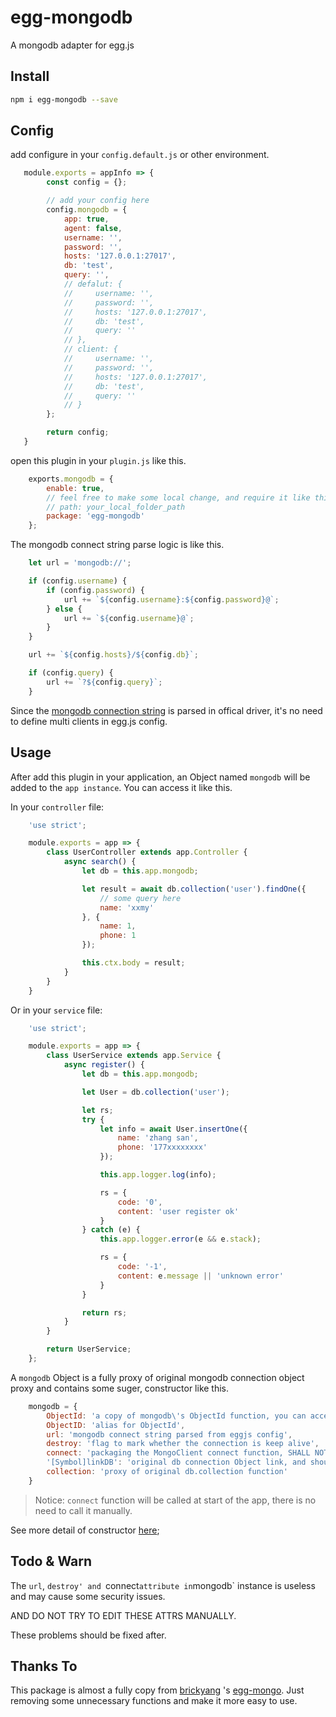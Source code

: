 # egg-mongodb

A mongodb adapter for egg.js

## Install

```bash
npm i egg-mongodb --save
```

## Config

add configure in your `config.default.js` or other environment.

```javascript
   module.exports = appInfo => {
        const config = {};

        // add your config here
        config.mongodb = {
            app: true,
            agent: false,
            username: '',
            password: '',
            hosts: '127.0.0.1:27017',
            db: 'test',
            query: '',
            // defalut: {
            //     username: '',
            //     password: '',
            //     hosts: '127.0.0.1:27017',
            //     db: 'test',
            //     query: ''
            // },
            // client: {
            //     username: '',
            //     password: '',
            //     hosts: '127.0.0.1:27017',
            //     db: 'test',
            //     query: ''
            // }
        };

        return config;
   }
```

open this plugin in your `plugin.js` like this.

```javascript
    exports.mongodb = {
        enable: true,
        // feel free to make some local change, and require it like this.
        // path: your_local_folder_path
        package: 'egg-mongodb'
    };
```

The mongodb connect string parse logic is like this.

```javascript
    let url = 'mongodb://';

    if (config.username) {
        if (config.password) {
            url += `${config.username}:${config.password}@`;
        } else {
            url += `${config.username}@`;
        }
    }

    url += `${config.hosts}/${config.db}`;

    if (config.query) {
        url += `?${config.query}`;
    }
```
Since the [mongodb connection string](https://docs.mongodb.com/manual/reference/connection-string/) is parsed in offical driver, it's no need to define multi clients in egg.js config.


## Usage

After add this plugin in your application, an Object named `mongodb` will be added to the `app instance`. You can access it like this.


In your `controller` file:
```javascript
    'use strict';

    module.exports = app => {
        class UserController extends app.Controller {
            async search() {
                let db = this.app.mongodb;

                let result = await db.collection('user').findOne({
                    // some query here
                    name: 'xxmy'
                }, {
                    name: 1,
                    phone: 1
                });

                this.ctx.body = result;
            }
        }
    }
```

Or in your `service` file:

```javascript
    'use strict';

    module.exports = app => {
        class UserService extends app.Service {
            async register() {
                let db = this.app.mongodb;

                let User = db.collection('user');

                let rs;
                try {
                    let info = await User.insertOne({
                        name: 'zhang san',
                        phone: '177xxxxxxxx'
                    });

                    this.app.logger.log(info);

                    rs = {
                        code: '0',
                        content: 'user register ok'
                    }
                } catch (e) {
                    this.app.logger.error(e && e.stack);

                    rs = {
                        code: '-1',
                        content: e.message || 'unknown error'
                    }
                }

                return rs;
            }
        }

        return UserService;
    };
```

A `mongodb` Object is a fully proxy of original mongodb connection object proxy and contains some suger, constructor like this.

```javascript
    mongodb = {
        ObjectId: 'a copy of mongodb\'s ObjectId function, you can access & make unique id easily',
        ObjectID: 'alias for ObjectId',
        url: 'mongodb connect string parsed from eggjs config',
        destroy: 'flag to mark whether the connection is keep alive',
        connect: 'packaging the MongoClient connect function, SHALL NOT call it manually.',
        '[Symbol]linkDB': 'original db connection Object link, and should be unchangable.',
        collection: 'proxy of original db.collection function'
    }
```

> Notice: `connect` function will be called at start of the app, there is no need to call it manually.


See more detail of constructor [here](https://github.com/xxmyjk/egg-mongodb/blob/master/lib/dbProxy.js#L9);

## Todo & Warn

The `url`, `destroy' and `connect` attribute in `mongodb` instance is useless and may cause some security issues.

AND DO NOT TRY TO EDIT THESE ATTRS MANUALLY.

These problems should be fixed after.

## Thanks To

This package is almost a fully copy from [brickyang](https://github.com/brickyang) \'s  [egg-mongo](https://github.com/brickyang/egg-mongo).
Just removing some unnecessary functions and make it more easy to use.
